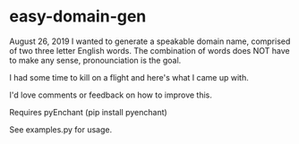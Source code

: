 # easy-domain-gen

August 26, 2019
I wanted to generate a speakable domain name, comprised of two three letter English words. The combination of words does NOT have to make any sense, pronounciation is the goal.

I had some time to kill on a flight and here's what I came up with.

I'd love comments or feedback on how to improve this.

Requires pyEnchant (pip install pyenchant)

See examples.py for usage.

